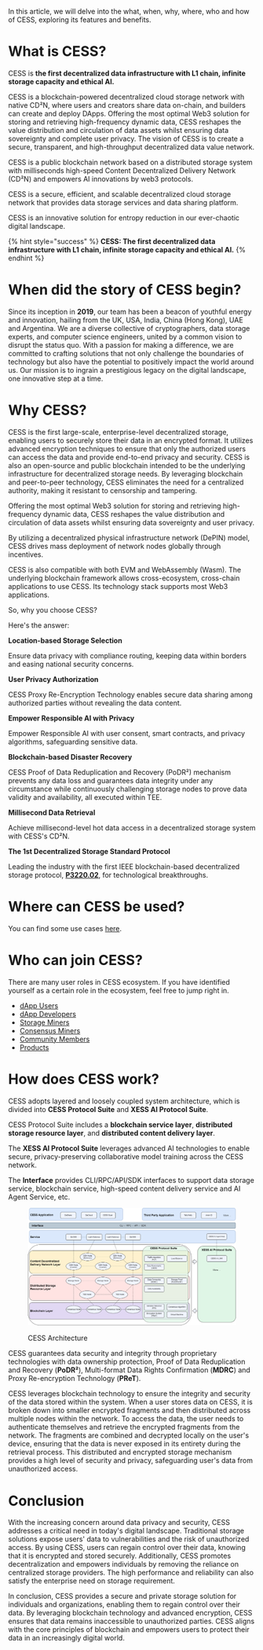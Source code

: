 In this article, we will delve into the what, when, why, where, who and how of CESS, exploring its features and benefits.

# What is CESS?

CESS is **the first decentralized data infrastructure with L1 chain, infinite storage capacity and ethical AI.**

CESS is a blockchain-powered decentralized cloud storage network with native CD²N, where users and creators share data on-chain, and builders can create and deploy DApps. Offering the most optimal Web3 solution for storing and retrieving high-frequency dynamic data, CESS reshapes the value distribution and circulation of data assets whilst ensuring data sovereignty and complete user privacy. The vision of CESS is to create a secure, transparent, and high-throughput decentralized data value network. 

CESS is a public blockchain network based on a distributed storage system with milliseconds high-speed Content Decentralized Delivery Network (CD²N) and empowers AI innovations by web3 protocols.

CESS is a secure, efficient, and scalable decentralized cloud storage network that provides data storage services and data sharing platform.

CESS is an innovative solution for entropy reduction in our ever-chaotic digital landscape.

{% hint style="success" %}
**CESS: The first decentralized data infrastructure with L1 chain, infinite storage capacity and ethical AI.**
{% endhint %}

# When did the story of CESS begin?
Since its inception in **2019**, our team has been a beacon of youthful energy and innovation, hailing from the UK, USA, India, China (Hong Kong), UAE and Argentina. We are a diverse collective of cryptographers, data storage experts, and computer science engineers, united by a common vision to disrupt the status quo. With a passion for making a difference, we are committed to crafting solutions that not only challenge the boundaries of technology but also have the potential to positively impact the world around us. Our mission is to ingrain a prestigious legacy on the digital landscape, one innovative step at a time.

# Why CESS?

CESS is the first large-scale, enterprise-level decentralized storage, enabling users to securely store their data in an encrypted format. It utilizes advanced encryption techniques to ensure that only the authorized users can access the data and provide end-to-end privacy and security. CESS is also an open-source and public blockchain intended to be the underlying infrastructure for decentralized storage needs. By leveraging blockchain and peer-to-peer technology, CESS eliminates the need for a centralized authority, making it resistant to censorship and tampering.

Offering the most optimal Web3 solution for storing and retrieving high-frequency dynamic data, CESS reshapes the value distribution and circulation of data assets whilst ensuring data sovereignty and user privacy.

By utilizing a decentralized physical infrastructure network (DePIN) model, CESS drives mass deployment of network nodes globally through incentives.

CESS is also compatible with both EVM and WebAssembly (Wasm). The underlying blockchain framework allows cross-ecosystem, cross-chain applications to use CESS. Its technology stack supports most Web3 applications.

So, why you choose CESS? 

Here's the answer:

**Location-based Storage Selection**

Ensure data privacy with compliance routing, keeping data within borders and easing national security concerns.

**User Privacy Authorization**

CESS Proxy Re-Encryption Technology enables secure data sharing among authorized parties without revealing the data content.

**Empower Responsible AI with Privacy**

Empower Responsible AI with user consent, smart contracts, and privacy algorithms, safeguarding sensitive data.

**Blockchain-based Disaster Recovery**

CESS Proof of Data Reduplication and Recovery (PoDR²) mechanism prevents any data loss and guarantees data integrity under any circumstance while continuously challenging storage nodes to prove data validity and availability, all executed within TEE.

**Millisecond Data Retrieval**

Achieve millisecond-level hot data access in a decentralized storage system with CESS's CD²N.

**The 1st Decentralized Storage Standard Protocol**

Leading the industry with the first IEEE blockchain-based decentralized storage protocol, [**P3220.02**](https://standards.ieee.org/ieee/3220.02/11522/), for technological breakthroughs.

# Where can CESS be used?
You can find some use cases [here](use-cases.md).

# Who can join CESS?
There are many user roles in CESS ecosystem. If you have identified yourself as a certain role in the ecosystem, feel free to jump right in.

* [dApp Users](../user/)
* [dApp Developers](../developer/)
* [Storage Miners](../cess-miners/storage-miner/)
* [Consensus Miners](../cess-miners/consensus-miner/)
* [Community Members](../community/)
* [Products](../products/)


# How does CESS work?

CESS adopts layered and loosely coupled system architecture, which is divided into **CESS Protocol Suite** and **XESS AI Protocol Suite**. 

CESS Protocol Suite includes a **blockchain service layer**, **distributed storage resource layer**, and **distributed content delivery layer**.

The **XESS AI Protocol Suite** leverages advanced AI technologies to enable secure, privacy-preserving collaborative model training across the CESS network. 

The **Interface** provides CLI/RPC/API/SDK interfaces to support data storage service, blockchain service, high-speed content delivery service and AI Agent Service, etc.

<figure><img src="../assets/introduction/cess-architecture.png" alt="CESS Architecture"><figcaption><p>CESS Architecture</p></figcaption></figure>

CESS guarantees data security and integrity through proprietary technologies with data ownership protection, Proof of Data Reduplication and Recovery (**PoDR²**), Multi-format Data Rights Confirmation (**MDRC**) and Proxy Re-encryption Technology (**PReT**).

CESS leverages blockchain technology to ensure the integrity and security of the data stored within the system. When a user stores data on CESS, it is broken down into smaller encrypted fragments and then distributed across multiple nodes within the network. To access the data, the user needs to authenticate themselves and retrieve the encrypted fragments from the network. The fragments are combined and decrypted locally on the user's device, ensuring that the data is never exposed in its entirety during the retrieval process. This distributed and encrypted storage mechanism provides a high level of security and privacy, safeguarding user's data from unauthorized access.


# Conclusion

With the increasing concern around data privacy and security, CESS addresses a critical need in today's digital landscape. Traditional storage solutions expose users' data to vulnerabilities and the risk of unauthorized access. By using CESS, users can regain control over their data, knowing that it is encrypted and stored securely. Additionally, CESS promotes decentralization and empowers individuals by removing the reliance on centralized storage providers. The high performance and reliability can also satisfy the enterprise need on storage requirement.

In conclusion, CESS provides a secure and private storage solution for individuals and organizations, enabling them to regain control over their data. By leveraging blockchain technology and advanced encryption, CESS ensures that data remains inaccessible to unauthorized parties. CESS aligns with the core principles of blockchain and empowers users to protect their data in an increasingly digital world.
